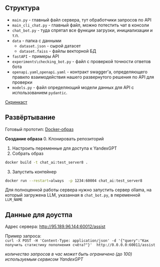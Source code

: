 ## Структура


- `main.py` - главный файл сервера, тут обработчики запросов по API
- `main_cli_chat.py` - главный файл, можно потестить чат в консоли 
- `chat_bot.py` - туда спрятал все функции загрузки, инициализации и т.п.
- `data` - папка с данными
  - `dataset.json` - сырой датасет 
  - `dataset.faiss` - файлы векторной БД
- `fastAPI` - примеры API
- `experiments\checking_bot.py` - файл с проверкой точности ответов бота
- `openapi.yaml`,`openapi.yaml` - контракт swagger'а, определяющего правило взаимодействия нашего развернутого решения по API для проверки
- `models.py` - файл определяющий модели данных для API с использованием `pydantic`.

 
[Скринкаст](https://drive.google.com/file/d/1psd_ouyXrp1EoJtI7dBaFsAFRzRUMesj/view?usp=drive_link)

## Развёртывание

Готовый прототип: [Docker-образ](https://drive.google.com/file/d/145VOKdAfwvT-sv0KIqvn-3sMFiVwFCEA/view?usp=drive_link)

**Создание образа**
0. Клонировать репозиторий
1. Настроить переменные для доступа к YandexGPT
2. Собрать образ
```bash
docker build -t chat_ai:test_server8 .
```
3. Запустить контейнер
```bash
docker run --restart=always  -p 1234:60004 chat_ai:test_server8  
```

Для полноценной работы сервера нужно запустить сервер ollama, на который загружена LLM, указанная в  `chat_bot.py`, 
в переменной `LLM_NAME`


## Данные для  доустпа

Адрес сервера: http://95.189.96.144:60012/assist

Пример запроса:  
`curl -X POST -H 'Content-Type: application/json' -d '{"query":"Как получить статистику пополнения счёта?"}'  http://0.0.0.0:60011/assist`

*количество запросов в час может быть ограничено (до 100) используемым сервисом YandexGPT*

